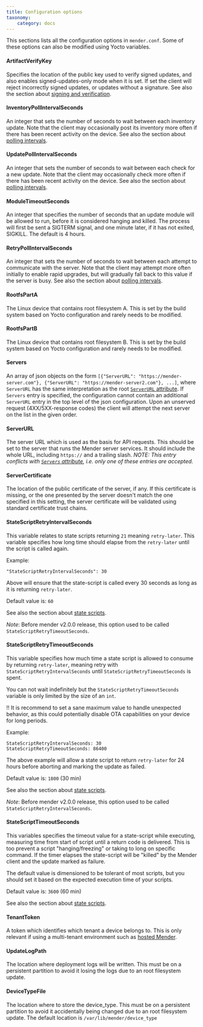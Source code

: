 ```yaml
---
title: Configuration options
taxonomy:
    category: docs
---
```


This sections lists all the configuration options in `mender.conf`. Some of
these options can also be modified using Yocto variables.

#### ArtifactVerifyKey

Specifies the location of the public key used to verify signed updates, and also
enables signed-updates-only mode when it is set. If set the client will reject
incorrectly signed updates, or updates without a signature. See also the section
about [signing and verification](../../../artifacts/signing-and-verification).

#### InventoryPollIntervalSeconds

An integer that sets the number of seconds to wait between each inventory
update. Note that the client may occasionally post its inventory more often if
there has been recent activity on the device. See also the section about
[polling intervals](../polling-intervals).

#### UpdatePollIntervalSeconds

An integer that sets the number of seconds to wait between each check for a new
update. Note that the client may occasionally check more often if there has been
recent activity on the device. See also the section about [polling
intervals](../polling-intervals).

#### ModuleTimeoutSeconds

An integer that specifies the number of seconds that an update module will be
allowed to run, before it is considered hanging and killed. The process will
first be sent a SIGTERM signal, and one minute later, if it has not exited,
SIGKILL. The default is 4 hours.

#### RetryPollIntervalSeconds

An integer that sets the number of seconds to wait between each attempt to
communicate with the server. Note that the client may attempt more often
initially to enable rapid upgrades, but will gradually fall back to this value
if the server is busy. See also the section about [polling
intervals](../polling-intervals).

#### RootfsPartA

The Linux device that contains root filesystem A. This is set by the build
system based on Yocto configuration and rarely needs to be modified.

#### RootfsPartB

The Linux device that contains root filesystem B. This is set by the build
system based on Yocto configuration and rarely needs to be modified.

#### Servers

An array of json objects on the form
`[{"ServerURL": "https://mender-server.com"},
{"ServerURL": "https://mender-server2.com"}, ...]`, where `ServerURL` has the
same interpretation as the root [`ServerURL` attribute](#ServerURL).
If `Servers` entry is specified, the configuration cannot contain an additional
`ServerURL` entry in the top level of the json configuration. Upon an unserved
request (4XX/5XX-response codes) the client will attempt the next server on the
list in the given order.

#### ServerURL

The server URL which is used as the basis for API requests. This should be set
to the server that runs the Mender server services. It should include the whole
URL, including `https://` and a trailing slash.
*NOTE: This entry conflicts with [`Servers` attribute](#Servers), i.e. only one
of these entries are accepted.*

#### ServerCertificate

The location of the public certificate of the server, if any. If this
certificate is missing, or the one presented by the server doesn't match the one
specified in this setting, the server certificate will be validated using
standard certificate trust chains.

#### StateScriptRetryIntervalSeconds

This variable relates to state scripts returning `21` meaning `retry-later`.
This variable specifies how long time should elapse from the `retry-later`
until the script is called again.

Example:

```
"StateScriptRetryIntervalSeconds": 30
```

Above will ensure that the state-script is called every 30 seconds as long as
it is returning `retry-later`.

Default value is: `60`

See also the section about [state scripts](../../../artifacts/state-scripts).

<!--AUTOVERSION: "mender v%"/ignore-->
*Note*: Before mender v2.0.0 release, this option used to be called
`StateScriptRetryTimeoutSeconds`.

#### StateScriptRetryTimeoutSeconds

This variable specifies how much time a state script is allowed to consume by
returning `retry-later`, meaning retry with `StateScriptRetryIntervalSeconds`
until `StateScriptRetryTimeoutSeconds` is spent.

You can not wait indefinitely but the `StateScriptRetryTimeoutSeconds` variable
is only limited by the size of an `int`.

!! It is recommend to set a sane maximum value to handle unexpected behavior, as this could potentially disable OTA capabilities on your device for long periods.

Example:

```
StateScriptRetryIntervalSeconds: 30
StateScriptRetryTimeoutSeconds: 86400
```

The above example will allow a state script to return `retry-later` for 24 hours before
aborting and marking the update as failed.

Default value is: `1800` (30 min)

See also the section about [state scripts](../../../artifacts/state-scripts).

<!--AUTOVERSION: "mender v%"/ignore-->
*Note*: Before mender v2.0.0 release, this option used to be called
`StateScriptRetryIntervalSeconds`.

#### StateScriptTimeoutSeconds

This variables specifies the timeout value for a state-script while executing,
measuring time from start of script until a return code is delivered. This is
too prevent a script "hanging/freezing" or taking to long on specific command.
If the timer elapses the state-script will be "killed" by the Mender client and
the update marked as failure.

The default value is dimensioned to be tolerant of most scripts, but you should
set it based on the expected execution time of your scripts.

Default value is: `3600` (60 min)

See also the section about [state scripts](../../../artifacts/state-scripts).

#### TenantToken

A token which identifies which tenant a device belongs to. This is only relevant
if using a multi-tenant environment such as [hosted Mender](https://hosted.mender.io?target=_blank).

#### UpdateLogPath

The location where deployment logs will be written. This must be on a persistent
partition to avoid it losing the logs due to an root filesystem update.

#### DeviceTypeFile

The location where to store the device_type. This must be on a persistent
partition to avoid it accidentally being changed due to an root filesystem
update. The default location is `/var/lib/mender/device_type`
